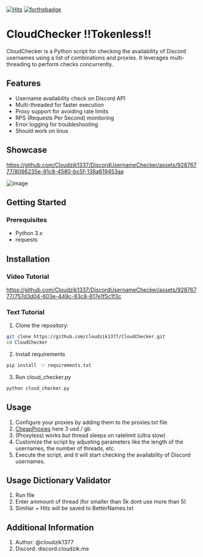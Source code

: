 
[![Hits](https://hits.sh/github.com/Cloudzik1337/DiscordUsernameChecker.svg)](https://hits.sh/github.com/silentsoft/Cloudzik1337/DiscordUsernameChecker)
[![forthebadge](https://forthebadge.com/images/badges/made-with-python.svg)](https://forthebadge.com)
# CloudChecker !!Tokenless!!

CloudChecker is a Python script for checking the availability of Discord usernames using a list of combinations and proxies. It leverages multi-threading to perform checks concurrently.

## Features
- Username availability check on Discord API
- Multi-threaded for faster execution
- Proxy support for avoiding rate limits
- RPS (Requests Per Second) monitoring
- Error logging for troubleshooting
- Should work on linux

## Showcase


https://github.com/Cloudzik1337/DiscordUsernameChecker/assets/92876777/8066235e-91c8-4580-bc5f-138a619453aa

![image](https://github.com/Cloudzik1337/DiscordUsernameChecker/assets/92876777/97153fdc-0548-4d8d-882b-532fbf9b7a1c)


## Getting Started

### Prerequisites
- Python 3.x
- requests

## Installation

### Video Tutorial 

https://github.com/Cloudzik1337/DiscordUsernameChecker/assets/92876777/757d3d04-603e-449c-83c8-817e1f5c1f3c

### Text Tutorial

1. Clone the repository:

```bash
git clone https://github.com/cloudzik1377/CloudChecker.git
cd CloudChecker
```
2. Install requirements
```bash
pip install -r requirements.txt
```
3. Run cloud_checker.py
```bash
python cloud_checker.py
```

## Usage
1. Configure your proxies by adding them to the proxies.txt file.
2. [CheapProxies](https://www.wtfproxy.com/?ref=o8hX4mfY5hfhFUSZEl146) here 3 usd / gb
3. (Proxyless) works but thread sleeps on ratelimit (ultra slow)
4. Customize the script by adjusting parameters like the length of the usernames, the number of threads, etc.
5. Execute the script, and it will start checking the availability of Discord usernames.
## Usage Dictionary Validator
1. Run file
2. Enter ammount of thread (for smaller than 5k dont use more than 5)
3. Similiar + Hits will be saved to BetterNames.txt
## Additional Information
1. Author: @cloudzik1377
2. Discord: discord.cloudzik.me
